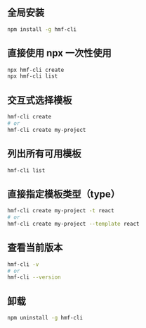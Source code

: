 ## 全局安装
```sh
npm install -g hmf-cli
```

## 直接使用 npx 一次性使用
```sh
npx hmf-cli create
npx hmf-cli list
```

## 交互式选择模板
```sh
hmf-cli create  
# or  
hmf-cli create my-project
```

## 列出所有可用模板
```sh
hmf-cli list
```

## 直接指定模板类型（type）
```sh
hmf-cli create my-project -t react  
# or  
hmf-cli create my-project --template react
```

## 查看当前版本
```sh
hmf-cli -v
# or
hmf-cli --version
```

## 卸载
```sh
npm uninstall -g hmf-cli
```